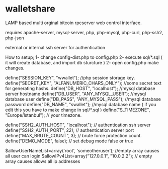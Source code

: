 walletshare
===========

LAMP based multi orginal bitcoin rpcserver web control interface.

requires
apache-server, mysql-server, php, php-mysql, php-curl, php-ssh2, php-json

external or internal ssh server for authentication

How to setup;
1- change config-dist.php to config.php
2- execute sql/*.sql ( it will create database, and import db sturcture  )
2- open config.php make changes.

define("SESSION_KEY", "wwallet"); //php session storage key.
define("SECRET_KEY", "ALFANUMERIC_CHARS_ONLY"); //some secret text for generating hashs.
define("DB_HOST", "localhost"); //mysql database server hostname
define("DB_USER", "ANY_MYSQL_USER");  //mysql database user
define("DB_PASS", "ANY_MYSQL_PASS"); //mysql database password
define("DB_NAME", "swallet"); //mysql database name ( if you edit this you have to make change in sql/*.sql )
define("S_TIMEZONE", "Europe/Istanbul"); // your timezone.

define("SSH2_AUTH_HOST", "localhost"); // authentication ssh server
define("SSH2_AUTH_PORT", 22); // authentication server port 
define("MAX_BRUTE_COUNT", 3); // brute force protection count.
define("DEMO_MODE", false); // set debug mode false or true

$allowUserNameList=array('root', 'someotheruser'); //empty array causes all user can login 
$allowIPv4List=array("127.0.0.1", "10.0.2.2"); // empty array causes allows all ip addresses

